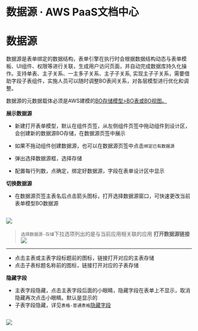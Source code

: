 # 数据源 · AWS PaaS文档中心

# 数据源

数据源是表单绑定的数据结构，表单引擎在执行时会根据数据结构动态与表单模板、UI组件、权限等进行关联，生成用户访问页面，并自动完成数据库持久化操作。支持单表、主子关系、一主多子关系、主子子关系, 实现主子子关系，需要借助字段子表组件，实施人员可以随时调整BO表间关系，对各层模型进行优化和调整。

数据源的元数据载体必须是AWS建模的[BO存储模型>BO表或BO视图。](<https://docs.awspaas.com/user-manual/aws-pass-console-user-manual-bo/index.html>)

**展示数据源**

  * 新建打开表单模型，默认在组件页签，从左侧组件页签中拖动组件到设计区，会创建新的数据源BO存储，在数据源页签中展示

  * 如果不拖动组件创建数据源，也可以在数据源页签中点击`绑定已有数据源`

  * 弹出选择数据源框，选择存储
  * 配置每行列数，点确定，绑定好数据源，字段在表单设计区中显示

**切换数据源**

  * 在数据源页签主表名后点击箭头图标，打开选择数据源窗口，可快速更改当前表单模型BO数据源

[![](https://docs.awspaas.com/user-manual/aws-pass-console-user-manual-form-vue-64ga/sjy/sjy1.png)](<sjy1.png>)  
---  
>`选择数据源-存储`下拉选项列出的是与当前应用相关联的应用 **打开数据源链接**  [![](https://docs.awspaas.com/user-manual/aws-pass-console-user-manual-form-vue-64ga/sjy/sjy2.png)](<sjy2.png>)  
---  
  
  * 点击主表或主表字段标题前的图标，链接打开对应的主表存储
  * 点击子表标题名称前的图标，链接打开对应的子表存储

**隐藏字段**

  * 主表字段隐藏，点击主表字段后面的小眼睛，隐藏字段在表单上不显示，取消隐藏再次点击小眼睛。默认是显示的
  * 子表字段隐藏，详见`表格-普通表格`[隐藏字段](<../zj/pt.html#yczd>)

[![](https://docs.awspaas.com/user-manual/aws-pass-console-user-manual-form-vue-64ga/sjy/sjy3.png)](<sjy3.png>)  
---